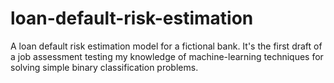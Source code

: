 # loan-default-risk-estimation
A loan default risk estimation model for a fictional bank. It's the first draft of a job assessment testing my knowledge of machine-learning techniques for solving simple binary classification problems.
